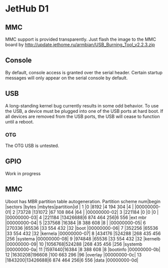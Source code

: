 # JetHub D1

## MMC

MMC support is provided transparently. Just flash the image to the MMC board by http://update.jethome.ru/armbian/USB_Burning_Tool_v2.2.3.zip

## Console

By default, console access is granted over the serial header. Certain startup messages will only appear on the serial console by default. 

## USB

A long-standing kernel bug currently results in some odd behavior. To use the USB, a device must be plugged into one of the USB ports at hard boot. If all devices are removed from the USB ports, the USB will cease to function until a reboot.

### OTG

The OTG USB is untested.

## GPIO

Work in progress

## MMC

Uboot has MBR partition table autogeneration.
Partition scheme
num|begin  |sectors |bytes        |mbytes|partition|id         |
1  |0      |8192    |4 194 304    |4     |         |00000000-01|
2  |73728  |131072  |67 108 864   |64    |         |00000000-02|
3  |221184 |0       |0            |0     |         |00000000-03|
4  |221184 |13426688|6 874 464 256|6 556 |ext mbr  |00000000-04|
5  |237568 |16384   |8 388 608    |8     |         |00000000-05|
6  |270336 |65536   |33 554 432   |32    |boot     |00000000-06|
7  |352256 |65536   |33 554 432   |32    |kernela  |00000000-07|
8  |434176 |524288  |268 435 456  |256   |systema  |00000000-08|
9  |974848 |65536   |33 554 432   |32    |kernelb  |00000000-09|
10 |1056768|524288  |268 435 456  |256   |systemb  |00000000-0a|
11 |1597440|16384   |8 388 608    |8     |bootinfo |00000000-0b|
12 |1630208|196608  |100 663 296  |96    |overlay  |00000000-0c|
13 |1843200|13426688|6 874 464 256|6 556 |data     |00000000-0d|
